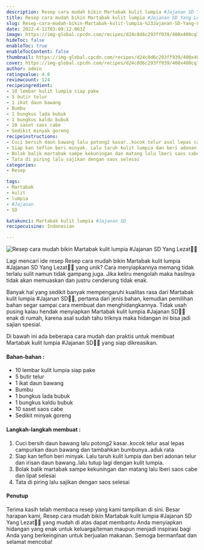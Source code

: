 ```yaml
---
description: Resep cara mudah bikin Martabak kulit lumpia #Jajanan SD Yang Lezat"
title: Resep cara mudah bikin Martabak kulit lumpia #Jajanan SD Yang Lezat
slug: Resep-cara-mudah-bikin-Martabak-kulit-lumpia-%23Jajanan-SD-Yang-Lezat
date: 2022-4-11T03:09:12.063Z
image: https://img-global.cpcdn.com/recipes/d24c0d6c293ff939/400x400cq70/photo.jpg
hideToc: false
enableToc: true
enableTocContent: false
thumbnail: https://img-global.cpcdn.com/recipes/d24c0d6c293ff939/400x400cq70/photo.jpg
cover: https://img-global.cpcdn.com/recipes/d24c0d6c293ff939/400x400cq70/photo.jpg
author: admin
ratingvalue: 4.8
reviewcount: 124
recipeingredient:
- 10 lembar kulit lumpia siap pake
- 5 butir telur
- 1 ikat daun bawang
- Bumbu
- 1 bungkus lada bubuk
- 1 bungkus kaldu bubuk
- 10 saset saos cabe
- Sedikit minyak goreng
recipeinstructions:
- Cuci bersih daun bawang lalu potong2 kasar..kocok telur asal lepas campurkan daun bawang dan tambahkan bumbunya..aduk rata
- Siap kan teflon beri minyak. Lalu taruh kulit lumpia dan beri adonan telur dan irisan daun bawang..lalu tutup lagi dengan kulit lumpia.
- Bolak balik martabak sampe kekuningan dan matang lalu lberi saos cabe dan lipat selesai
- Tata di piring lalu sajikan dengan saos selesai
categories:
- Resep

tags:
- Martabak
- kulit
- lumpia
- #Jajanan
- SD

katakunci: Martabak kulit lumpia #Jajanan SD
recipecuisine: Indonesian

---
```


![Resep cara mudah bikin Martabak kulit lumpia #Jajanan SD Yang Lezat👩‍🍳](https://img-global.cpcdn.com/recipes/d24c0d6c293ff939/400x400cq70/photo.jpg)

Lagi mencari ide resep Resep cara mudah bikin Martabak kulit lumpia #Jajanan SD Yang Lezat👩‍🍳 yang unik? Cara menyiapkannya memang tidak terlalu sulit namun tidak gampang juga. Jika keliru mengolah maka hasilnya tidak akan memuaskan dan justru cenderung tidak enak.

Banyak hal yang sedikit banyak mempengaruhi kualitas rasa dari Martabak kulit lumpia #Jajanan SD👩‍🍳, pertama dari jenis bahan, kemudian pemilihan bahan segar sampai cara membuat dan menghidangkannya. Tidak usah pusing kalau hendak menyiapkan Martabak kulit lumpia #Jajanan SD👩‍🍳 enak di rumah, karena asal sudah tahu triknya maka hidangan ini bisa jadi sajian spesial.

Di bawah ini ada beberapa cara mudah dan praktis untuk membuat Martabak kulit lumpia #Jajanan SD👩‍🍳 yang siap dikreasikan.

<!--inarticleads1-->

#### Bahan-bahan :

- 10 lembar kulit lumpia siap pake
- 5 butir telur
- 1 ikat daun bawang
- Bumbu
- 1 bungkus lada bubuk
- 1 bungkus kaldu bubuk
- 10 saset saos cabe
- Sedikit minyak goreng

<!--inarticleads2-->

#### Langkah-langkah membuat :

1. Cuci bersih daun bawang lalu potong2 kasar..kocok telur asal lepas campurkan daun bawang dan tambahkan bumbunya..aduk rata
1. Siap kan teflon beri minyak. Lalu taruh kulit lumpia dan beri adonan telur dan irisan daun bawang..lalu tutup lagi dengan kulit lumpia.
1. Bolak balik martabak sampe kekuningan dan matang lalu lberi saos cabe dan lipat selesai
1. Tata di piring lalu sajikan dengan saos selesai

#### Penutup

Terima kasih telah membaca resep yang kami tampilkan di sini. Besar harapan kami, Resep cara mudah bikin Martabak kulit lumpia #Jajanan SD Yang Lezat👩‍🍳 yang mudah di atas dapat membantu Anda menyiapkan hidangan yang enak untuk keluarga/teman maupun menjadi inspirasi bagi Anda yang berkeinginan untuk berjualan makanan. Semoga bermanfaat dan selamat mencoba!